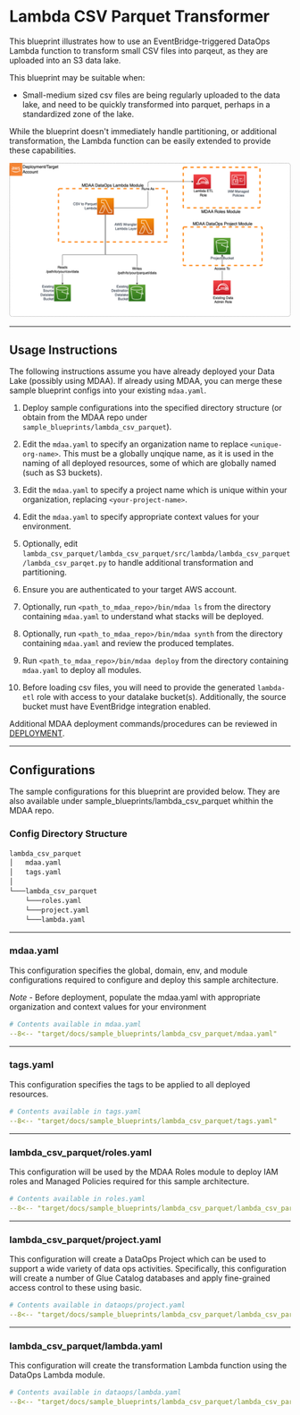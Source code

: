 # Lambda CSV Parquet Transformer

This blueprint illustrates how to use an EventBridge-triggered DataOps Lambda function to transform small CSV files into parqeut, as they are uploaded into an S3 data lake.

This blueprint may be suitable when:

* Small-medium sized csv files are being regularly uploaded to the data lake, and need to be quickly transformed into parquet, perhaps in a standardized zone of the lake.

While the blueprint doesn't immediately handle partitioning, or additional transformation, the Lambda function can be easily extended to provide these capabilities.

![Lambda CSV Parqet Transformer](docs/lambda_csv_parquet.png)

***

## Usage Instructions

The following instructions assume you have already deployed your Data Lake (possibly using MDAA). If already using MDAA, you can merge these sample blueprint configs into your existing `mdaa.yaml`.

1. Deploy sample configurations into the specified directory structure (or obtain from the MDAA repo under `sample_blueprints/lambda_csv_parquet`).

2. Edit the `mdaa.yaml` to specify an organization name to replace `<unique-org-name>`. This must be a globally unqique name, as it is used in the naming of all deployed resources, some of which are globally named (such as S3 buckets).

3. Edit the `mdaa.yaml` to specify a project name which is unique within your organization, replacing `<your-project-name>`.

4. Edit the `mdaa.yaml` to specify appropriate context values for your environment.
5. Optionally, edit `lambda_csv_parquet/lambda_csv_parquet/src/lambda/lambda_csv_parquet/lambda_csv_parqet.py` to handle additional transformation and partitioning.

6. Ensure you are authenticated to your target AWS account.

7. Optionally, run `<path_to_mdaa_repo>/bin/mdaa ls` from the directory containing `mdaa.yaml` to understand what stacks will be deployed.

8. Optionally, run `<path_to_mdaa_repo>/bin/mdaa synth` from the directory containing `mdaa.yaml` and review the produced templates.

9. Run `<path_to_mdaa_repo>/bin/mdaa deploy` from the directory containing `mdaa.yaml` to deploy all modules.

10. Before loading csv files, you will need to provide the generated `lambda-etl` role with access to your datalake bucket(s). Additionally, the source bucket must have EventBridge integration enabled.

Additional MDAA deployment commands/procedures can be reviewed in [DEPLOYMENT](../../DEPLOYMENT.md).

***

## Configurations

The sample configurations for this blueprint are provided below. They are also available under sample_blueprints/lambda_csv_parquet whithin the MDAA repo.

### Config Directory Structure

```bash
lambda_csv_parquet
│   mdaa.yaml
│   tags.yaml
│
└───lambda_csv_parquet
    └───roles.yaml
    └───project.yaml
    └───lambda.yaml
```

***

### mdaa.yaml

This configuration specifies the global, domain, env, and module configurations required to configure and deploy this sample architecture.

*Note* - Before deployment, populate the mdaa.yaml with appropriate organization and context values for your environment

```yaml
# Contents available in mdaa.yaml
--8<-- "target/docs/sample_blueprints/lambda_csv_parquet/mdaa.yaml"
```

***

### tags.yaml

This configuration specifies the tags to be applied to all deployed resources.

```yaml
# Contents available in tags.yaml
--8<-- "target/docs/sample_blueprints/lambda_csv_parquet/tags.yaml"
```

***

### lambda_csv_parquet/roles.yaml

This configuration will be used by the MDAA Roles module to deploy IAM roles and Managed Policies required for this sample architecture.

```yaml
# Contents available in roles.yaml
--8<-- "target/docs/sample_blueprints/lambda_csv_parquet/lambda_csv_parquet/roles.yaml"
```

***

### lambda_csv_parquet/project.yaml

This configuration will create a DataOps Project which can be used to support a wide variety of data ops activities. Specifically, this configuration will create a number of Glue Catalog databases and apply fine-grained access control to these using basic.

```yaml
# Contents available in dataops/project.yaml
--8<-- "target/docs/sample_blueprints/lambda_csv_parquet/lambda_csv_parquet/project.yaml"
```

***

### lambda_csv_parquet/lambda.yaml

This configuration will create the transformation Lambda function using the DataOps Lambda module.

```yaml
# Contents available in dataops/lambda.yaml
--8<-- "target/docs/sample_blueprints/lambda_csv_parquet/lambda_csv_parquet/lambda.yaml"
```
